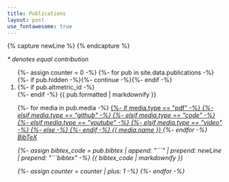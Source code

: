 ```yaml
---
title: Publications
layout: post
use_fontawesome: true
---
```


{% capture newLine %}
{% endcapture %}

<!-- embed Altmetric badge -->
<script type="text/javascript" src="https://d1bxh8uas1mnw7.cloudfront.net/assets/embed.js"></script>

_* denotes equal contribution_

<ol reversed>
{%- assign counter = 0 -%}
{%- for pub in site.data.publications -%}
  {%- if pub.hidden -%}{%- continue -%}{%- endif -%}
  <li>
  <div>
    {%- if pub.altmetric_id -%}
      <div class="altmetric-embed float-end" data-badge-type="donut" data-altmetric-id="{{ pub.altmetric_id }}"></div>
    {%- endif -%}
    {{ pub.formatted | markdownify }}
  </div>
  <p>
  {%- for media in pub.media -%}
    <a href="{{ media.url }}" class="post-meta post-tag me-2">
      {%- if media.type == "pdf" -%}<i class="fas fa-file">
      {%- elsif media.type == "github" -%}<i class="fab fa-github">
      {%- elsif media.type == "code" -%}<i class="fas fa-code">
      {%- elsif media.type == "youtube" -%}<i class="fab fa-youtube">
      {%- elsif media.type == "video" -%}<i class="fas fa-play-circle">
      {%- else -%}<i class="fas fa-external-link-alt">
      {%- endif -%}
      </i> {{ media.name }}
    </a>
  {%- endfor -%}
  <a href="#bibtex{{ counter }}" class="post-meta post-tag" data-bs-toggle="collapse">BibTeX</a>
  <div id="bibtex{{ counter }}" class="collapse">
    {%- assign bibtex_code = pub.bibtex | append: "```" | prepend: newLine | prepend: "```bibtex" -%}
    {{ bibtex_code | markdownify }}
  </div>
  </p>
  </li>
  {%- assign counter = counter | plus: 1 -%}
{%- endfor -%}
</ol>
